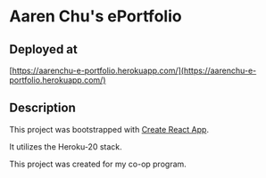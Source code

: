 # Aaren Chu's ePortfolio

## Deployed at

[https://aarenchu-e-portfolio.herokuapp.com/](https://aarenchu-e-portfolio.herokuapp.com/)

## Description

This project was bootstrapped with [Create React App](https://github.com/facebook/create-react-app).

It utilizes the Heroku-20 stack.

This project was created for my co-op program.
